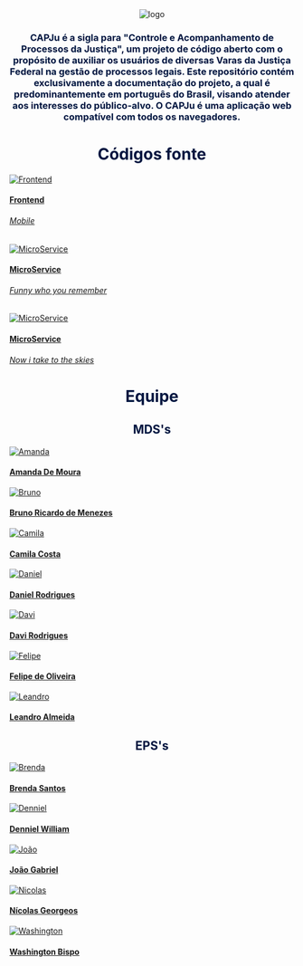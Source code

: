 <div>
  <center>
  <img class="photo" src="assets/logo.png" alt="logo">
  <h3 style="color: #011640; text-align: center">
CAPJu é a sigla para "Controle e Acompanhamento de Processos da Justiça", um projeto de código aberto com o propósito de auxiliar os usuários de diversas Varas da Justiça Federal na gestão de processos legais. Este repositório contém exclusivamente a documentação do projeto, a qual é predominantemente em português do Brasil, visando atender aos interesses do público-alvo. O CAPJu é uma aplicação web compatível com todos os navegadores.
  </h3>
</div>



<div>
<h1 style="color: #011640; font-weight: bold; text-align: center"> Códigos fonte </h1>
<div class="pictures">
<a href="https://github.com/fga-eps-mds/2023-1-CAPJu-Front">
  <div class="repo-border">
	<img class="photoRepo" src="assets/repositories/secretary.svg" alt="Frontend">
  </div>
	<h4 class="legenda">Frontend</h4>
	<h6 class=legenda>Mobile</h6>
</a>
<a href="https://github.com/fga-eps-mds/">
  <div class="repo-border">
	<img class="photoRepo" src="assets/repositories/secretary.svg" alt="MicroService">
  </div>
	<h4 class="legenda">MicroService</h4>
	<h6 class=legenda>Funny who you remember</h6>
</a>
<a href="https://github.com/fga-eps-mds/">
  <div class="repo-border">
	<img class="photoRepo" src="assets/repositories/secretary.svg" alt="MicroService">
  </div>
	<h4 class="legenda">MicroService</h4>
	<h6 class=legenda>Now i take to the skies</h6>
</a>
</div>
</div>

<div>
<h1 style="color: #011640; font-weight: bold; text-align: center"> Equipe </h1>
<h2 style="color: #011640; text-align: center"> MDS's </h2>
<div class="pictures">
<a class="pessoa" href="https://github.com/AmandaMoura">
  <div class="photo-border">
    <img class="photo" src="assets/members/amanda_mds.jpeg" alt="Amanda">
  </div>
  <h4 class="legenda">Amanda De Moura</h4>
</a>
<a class="pessoa" href="https://github.com/Brunin">
  <div class="photo-border">
    <img class="photo" src="assets/members/bruno_mds.jpeg" alt="Bruno">
  </div class="container-legenda" >
  <h4 class="legenda">Bruno Ricardo de Menezes</h4>
</a>
<a class="pessoa" href="https://github.com/camilacareli">
  <div class="photo-border">
    <img class="photo" src="assets/members/camila_mds.jpeg" alt="Camila">
  </div>
  <h4 class="legenda">Camila Costa</h4>
</a>
<a class="pessoa" href="https://github.com/danielrogs">
  <div class="photo-border">
    <img class="photo" src="assets/members/daniel_mds.jpeg" alt="Daniel">
  </div>
  <h4 class="legenda">Daniel Rodrigues</h4>
</a>
<a class="pessoa" href="https://github.com/davirogs">
  <div class="photo-border">
    <img class="photo" src="assets/members/davi_mds.jpeg" alt="Davi">
  </div>
  <h4 class="legenda">Davi Rodrigues</h4>
</a>
<a class="pessoa" href="https://github.com/M0tt1nh4">
  <div class="photo-border">
    <img class="photo" src="assets/members/felipe_mds.jpeg" alt="Felipe">
  </div>
  <h4 class="legenda">Felipe de Oliveira</h4>
</a>
<a class="pessoa" href="https://github.com/LeanArs">
  <div class="photo-border">
    <img class="photo" src="assets/members/leo_mds.jpeg" alt="Leandro">
  </div>
  <h4 class="legenda">Leandro Almeida</h4>
</a>
</div>
</div>

<h2 style="color: #011640; text-align: center"> EPS's </h2>
<div class="pictures">
<a class="pessoa" href="https://github.com/brendavsantos">
  <div class="photo-border">
    <img class="photo" src="assets/members/brenda_eps.jpeg" alt="Brenda">
  </div>
  <h4 class="legenda">Brenda Santos</h4>
</a>
<a class="pessoa" href="https://github.com/Denniel-sudo">
  <div class="photo-border">
    <img class="photo" src="assets/members/denniel_eps.jpeg" alt="Denniel">
  </div>
  <h4 class="legenda">Denniel William</h4>
</a>
<a class="pessoa" href="https://github.com/JongaMatos">
  <div class="photo-border">
    <img class="photo" src="assets/members/joao_eps.jpeg" alt="João">
  </div>
  <h4 class="legenda">João Gabriel</h4>
</a>
<a class="pessoa" href="https://github.com/ngm1450">
  <div class="photo-border">
    <img class="photo" src="assets/members/nicolas_eps.jpeg" alt="Nicolas">
  </div>
  <h4 class="legenda">Nícolas Georgeos</h4>
</a>
<a class="pessoa" href="https://github.com/WashingtonBispo">
  <div class="photo-border">
    <img class="photo" src="assets/members/washington_eps.jpeg" alt="Washington">
  </div>
  <h4 class="legenda">Washington Bispo</h4>
</a>
</div>
</div>
